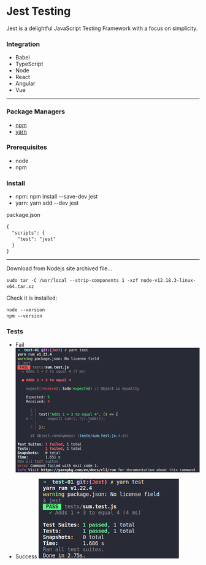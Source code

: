# Jest Testing

Jest is a delightful JavaScript Testing Framework with a focus on simplicity.

### Integration 
- Babel
- TypeScript
- Node
- React
- Angular
- Vue 
---

### Package Managers
- [npm](https://www.npmjs.com/package/ava)
- [yarn](https://yarnpkg.com/package/ava)

### Prerequisites
- node
- npm

### Install 
 - npm:  npm install --save-dev jest
 - yarn: yarn add --dev jest


package.json
```
{
  "scripts": {
    "test": "jest"
  }
}
```


---
Download from Nodejs site archived file...

```
sudo tar -C /usr/local --strip-components 1 -xzf node-v12.18.3-linux-x64.tar.xz
```
Check it is installed: 
```
node --version
npm --version
```

### Tests
 - Fail
![test-fail](./test_screens/Jest_fail-Screenshot.png)

 - Success
![test-succ](./test_screens/Jest_success-Screenshot.png)